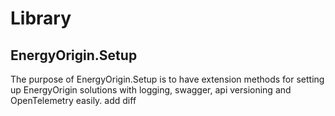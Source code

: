 # Library

## EnergyOrigin.Setup

The purpose of EnergyOrigin.Setup is to have extension methods for setting up EnergyOrigin solutions with logging, swagger, api versioning and OpenTelemetry easily.
add diff
